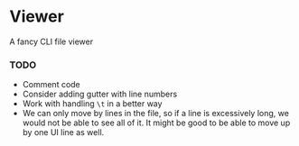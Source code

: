 # Viewer
A fancy CLI file viewer

### TODO
- Comment code
- Consider adding gutter with line numbers
- Work with handling `\t` in a better way
- We can only move by lines in the file, so if a line is
excessively long, we would not be able to see all of it. It
might be good to be able to move up by one UI line as well.

